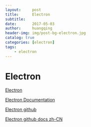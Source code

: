 ```yaml
---
layout:     post
title:      Electron
subtitle:   
date:       2017-05-03
author:     huangqing
header-img: img/post-bg-electron.jpg
catalog: true
categories: [electron]
tags:
    - electron   
---
```





# Electron

[Electron](http://electron.atom.io/)

[Electron Documentation](http://electron.atom.io/docs/)

[Electron github](https://github.com/electron/electron)

[Electron github docs zh-CN](https://github.com/electron/electron/tree/master/docs-translations/zh-CN)